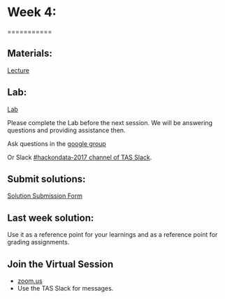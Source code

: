# Week 4:
===========

## Materials:

[Lecture]()  


## Lab:
[Lab]()

Please complete the Lab before the next session. 
We will be answering questions and providing assistance then.

Ask questions in the [google group](https://groups.google.com/forum/#!forum/hackondata)

Or Slack [#hackondata-2017 channel of TAS Slack](https://torontoapachespark.slack.com/messages/hackondata-2017/).


## Submit solutions:
[Solution Submission Form](https://goo.gl/forms/KmLf1dKgoa4YxhLC2)

## Last week solution:
Use it as a reference point for your learnings and as a reference point for grading assignments.

## Join the Virtual Session
- [zoom.us](https://zoom.us/j/558311905?pwd=7KDJdpU_dNA) 
- Use the TAS Slack for messages.
